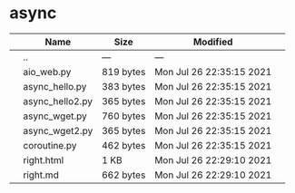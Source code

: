 # async

<table><thead><tr class="header"><th></th><th>Name</th><th>Size</th><th>Modified</th><th></th></tr></thead><tbody><tr class="odd"><td></td><td><span class="goup">..</span></td><td>—</td><td>—</td><td></td></tr><tr class="even"><td></td><td><span class="name">aio_web.py</span></td><td>819 bytes</td><td>Mon Jul 26 22:35:15 2021</td><td></td></tr><tr class="odd"><td></td><td><span class="name">async_hello.py</span></td><td>383 bytes</td><td>Mon Jul 26 22:35:15 2021</td><td></td></tr><tr class="even"><td></td><td><span class="name">async_hello2.py</span></td><td>365 bytes</td><td>Mon Jul 26 22:35:15 2021</td><td></td></tr><tr class="odd"><td></td><td><span class="name">async_wget.py</span></td><td>760 bytes</td><td>Mon Jul 26 22:35:15 2021</td><td></td></tr><tr class="even"><td></td><td><span class="name">async_wget2.py</span></td><td>365 bytes</td><td>Mon Jul 26 22:35:15 2021</td><td></td></tr><tr class="odd"><td></td><td><span class="name">coroutine.py</span></td><td>462 bytes</td><td>Mon Jul 26 22:35:15 2021</td><td></td></tr><tr class="even"><td></td><td><span class="name">right.html</span></td><td>1 KB</td><td>Mon Jul 26 22:29:10 2021</td><td></td></tr><tr class="odd"><td></td><td><span class="name">right.md</span></td><td>662 bytes</td><td>Mon Jul 26 22:29:10 2021</td><td></td></tr></tbody></table>
